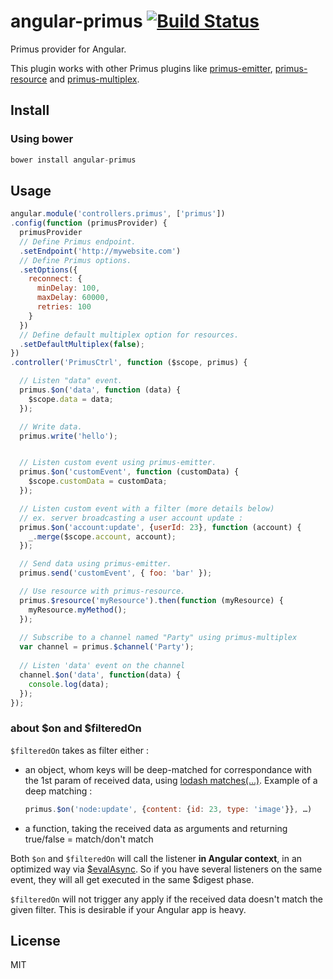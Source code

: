 # angular-primus [![Build Status](https://travis-ci.org/neoziro/angular-primus.svg?branch=master)](https://travis-ci.org/neoziro/angular-primus)

Primus provider for Angular.

This plugin works with other Primus plugins like [primus-emitter](https://github.com/cayasso/primus-emitter), [primus-resource](https://github.com/cayasso/primus-resource) and [primus-multiplex](https://github.com/cayasso/primus-multiplex).

## Install

### Using bower

```js
bower install angular-primus
```

## Usage

```js
angular.module('controllers.primus', ['primus'])
.config(function (primusProvider) {
  primusProvider
  // Define Primus endpoint.
  .setEndpoint('http://mywebsite.com')
  // Define Primus options.
  .setOptions({
    reconnect: {
      minDelay: 100,
      maxDelay: 60000,
      retries: 100
    }
  })
  // Define default multiplex option for resources.
  .setDefaultMultiplex(false);
})
.controller('PrimusCtrl', function ($scope, primus) {

  // Listen "data" event.
  primus.$on('data', function (data) {
    $scope.data = data;
  });

  // Write data.
  primus.write('hello');


  // Listen custom event using primus-emitter.
  primus.$on('customEvent', function (customData) {
    $scope.customData = customData;
  });

  // Listen custom event with a filter (more details below)
  // ex. server broadcasting a user account update :
  primus.$on('account:update', {userId: 23}, function (account) {
    _.merge($scope.account, account);
  });

  // Send data using primus-emitter.
  primus.send('customEvent', { foo: 'bar' });

  // Use resource with primus-resource.
  primus.$resource('myResource').then(function (myResource) {
    myResource.myMethod();
  });
  
  // Subscribe to a channel named "Party" using primus-multiplex
  var channel = primus.$channel('Party');
  
  // Listen 'data' event on the channel
  channel.$on('data', function(data) {
    console.log(data);
  });
});
```

### about $on and $filteredOn

`$filteredOn` takes as filter either :
* an object, whom keys will be deep-matched for correspondance with the 1st param of received data, using [lodash matches(...)](https://lodash.com/docs#matches). Example of a deep matching :

  ```javascript
  primus.$on('node:update', {content: {id: 23, type: 'image'}}, …)
  ```
* a function, taking the received data as arguments and returning true/false = match/don't match

Both `$on` and `$filteredOn` will call the listener **in Angular context**, in an optimized way via [$evalAsync](http://www.bennadel.com/blog/2751-scope-applyasync-vs-scope-evalasync-in-angularjs-1-3.htm). So if you have several listeners on the same event, they will all get executed in the same $digest phase.

`$filteredOn` will not trigger any apply if the received data doesn't match the given filter. This is desirable if your Angular app is heavy.

## License

MIT
